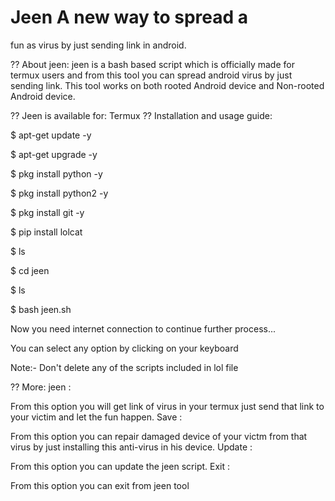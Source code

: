 # Jeen A new way to spread a 
fun as virus by just sending link in android.

?? About jeen:
jeen is a bash based script which is 
officially made for termux users and 
from this tool you can spread android 
virus by just sending link. This tool works 
on both rooted Android device and 
Non-rooted 
Android device.



?? Jeen is available for:
Termux
?? Installation and usage guide: 


$ apt-get update -y


$ apt-get upgrade -y


$ pkg install python -y 


$ pkg install python2 -y


$ pkg install git -y



$ pip install lolcat




$ ls


$ cd jeen


$ ls

$ bash jeen.sh

Now you need internet connection to continue further process...

You can select any option by clicking on your keyboard

Note:- Don't delete any of the scripts included in lol file

?? More:
jeen :

From this option you will get link of virus in your termux just send that link to your victim and let the fun happen.
Save :

From this option you can repair damaged device of your victm from that virus by just installing this anti-virus in his device.
Update :

From this option you can update the jeen script.
Exit :

From this option you can exit from jeen tool

